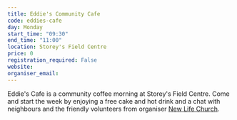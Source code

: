 ```yaml
---
title: Eddie's Community Cafe
code: eddies-cafe
day: Monday
start_time: "09:30"
end_time: "11:00"
location: Storey's Field Centre
price: 0
registration_required: False
website:
organiser_email:
---
```


Eddie's Cafe is a community coffee morning at Storey's Field Centre. Come and start the week by enjoying a free cake and hot drink and a chat with neighbours and the friendly volunteers from organiser [New Life Church](https://www.newlifechurchcambridge.org/).
